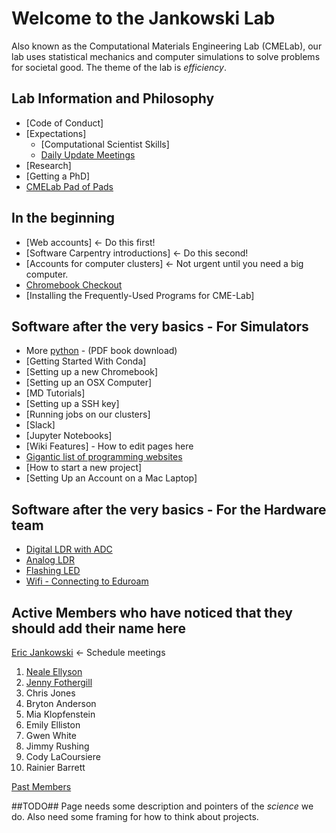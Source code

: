 # Welcome to the Jankowski Lab #
Also known as the Computational Materials Engineering Lab (CMELab), our lab uses statistical mechanics and computer simulations to solve problems for societal good. The theme of the lab is *efficiency*.

## Lab Information and Philosophy ##
* [Code of Conduct] 
* [Expectations]
    * [Computational Scientist Skills]
    * [Daily Update Meetings](https://etherpad.boisestate.edu/p/cme-1)
* [Research]
* [Getting a PhD]
* [CMELab Pad of Pads](https://etherpad.boisestate.edu/p/cmelab-pad-of-pads)

## In the beginning ##
* [Web accounts]  <- Do this first!
* [Software Carpentry introductions]  <- Do this second!
* [Accounts for computer clusters] <- Not urgent until you need a big computer.
* [Chromebook Checkout](https://docs.google.com/spreadsheets/d/1q09wjk9HKtRtBNhU_heKF84a3awLpIyzw9q8gPIXRqA/edit?usp=sharing)
* [Installing the Frequently-Used Programs for CME-Lab]

## Software after the very basics - For Simulators ##
* More [python](http://bit.ly/2tBTW7W) - (PDF book download)
* [Getting Started With Conda]
* [Setting up a new Chromebook]
* [Setting up an OSX Computer]
* [MD Tutorials]
* [Setting up a SSH key]
* [Running jobs on our clusters]
* [Slack]
* [Jupyter Notebooks]
* [Wiki Features] - How to edit pages here
* [Gigantic list of programming websites](https://github.com/sdmg15/Best-websites-a-programmer-should-visit)
* [How to start a new project]
* [Setting Up an Account on a Mac Laptop]

## Software after the very basics - For the Hardware team ##

* [Digital LDR with ADC](https://bitbucket.org/cmelab/raspberry-pi/wiki/Digital%20LDR%20with%20ADC%20Setup)
* [Analog LDR](https://bitbucket.org/cmelab/raspberry-pi/wiki/Analog%20LDR)
* [Flashing LED](https://bitbucket.org/cmelab/raspberry-pi/wiki/Flashing%20LED)
* [Wifi - Connecting to Eduroam](https://bitbucket.org/cmelab/raspberry-pi/wiki/WiFi%20-%20Connecting%20to%20Eduroam)

## Active Members who have noticed that they should add their name here ##
[Eric Jankowski](Prof_Jankowski.md) <- Schedule meetings

1. [Neale Ellyson](https://github.com/nealeellyson)
1. [Jenny Fothergill](https://github.com/jennyfothergill)
1. Chris Jones
1. Bryton Anderson
1. Mia Klopfenstein
1. Emily Elliston
1. Gwen White
1. Jimmy Rushing
1. Cody LaCoursiere
1. Rainier Barrett

[Past Members](Past_Members.md)

##TODO##
Page needs some description and pointers of the *science* we do. Also need some framing for how to think about projects.
